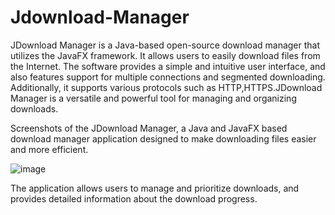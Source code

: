 # Jdownload-Manager

JDownload Manager is a Java-based open-source download manager that utilizes the JavaFX framework. It allows users to easily download files from the Internet. The software provides a simple and intuitive user interface, and also features support for multiple connections and segmented downloading. Additionally, it supports various protocols such as HTTP,HTTPS.JDownload Manager is a versatile and powerful tool for managing and organizing downloads.

Screenshots of the JDownload Manager, a Java and JavaFX based download manager application designed to make downloading files easier and more efficient. 

![image](https://user-images.githubusercontent.com/56972986/231775356-b05c4e7c-1813-4170-ba05-b20867e872b8.png)

The application allows users to manage and prioritize downloads, and provides detailed information about the download progress.

